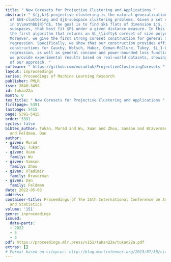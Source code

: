 ```yaml
---
title: " New Coresets for Projective Clustering and Applications "
abstract: " $(j,k)$-projective clustering is the natural generalization of the family
  of $k$-clustering and $j$-subspace clustering problems. Given a set of points $P$
  in $\\mathbb{R}^d$, the goal is to find $k$ flats of dimension $j$, i.e., affine
  subspaces, that best fit $P$ under a given distance measure. In this paper, we propose
  the first algorithm that returns an $L_\\infty$ coreset of size polynomial in $d$.
  Moreover, we give the first strong coreset construction for general $M$-estimator
  regression. Specifically, we show that our construction provides efficient coreset
  constructions for Cauchy, Welsch, Huber, Geman-McClure, Tukey, $L_1-L_2$, and Fair
  regression, as well as general concave and power-bounded loss functions. Finally,
  we provide experimental results based on real-world datasets, showing the efficacy
  of our approach. "
software: " https://github.com/muradtuk/ProjectiveClusteringCoresets "
layout: inproceedings
series: Proceedings of Machine Learning Research
publisher: PMLR
issn: 2640-3498
id: tukan22a
month: 0
tex_title: " New Coresets for Projective Clustering and Applications "
firstpage: 5391
lastpage: 5415
page: 5391-5415
order: 5391
cycles: false
bibtex_author: Tukan, Murad and Wu, Xuan and Zhou, Samson and Braverman, Vladimir
  and Feldman, Dan
author:
- given: Murad
  family: Tukan
- given: Xuan
  family: Wu
- given: Samson
  family: Zhou
- given: Vladimir
  family: Braverman
- given: Dan
  family: Feldman
date: 2022-05-03
address:
container-title: Proceedings of The 25th International Conference on Artificial Intelligence
  and Statistics
volume: '151'
genre: inproceedings
issued:
  date-parts:
  - 2022
  - 5
  - 3
pdf: https://proceedings.mlr.press/v151/tukan22a/tukan22a.pdf
extras: []
# Format based on citeproc: http://blog.martinfenner.org/2013/07/30/citeproc-yaml-for-bibliographies/
---
```

